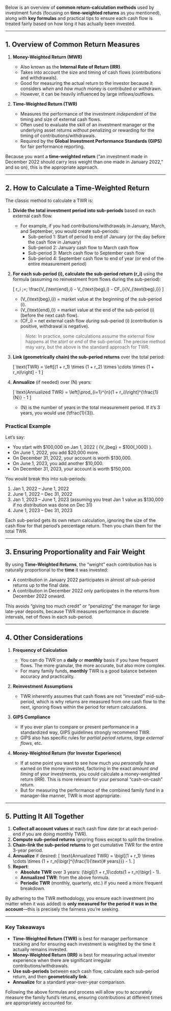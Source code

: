 Below is an overview of **common return-calculation methods** used by investment funds (focusing on **time-weighted returns** as you mentioned), along with **key formulas** and practical tips to ensure each cash flow is treated fairly based on how long it has actually been invested.

---

## 1. Overview of Common Return Measures

1. **Money-Weighted Return (MWR)**  
   - Also known as the **Internal Rate of Return (IRR)**.  
   - Takes into account the size and timing of cash flows (contributions and withdrawals).  
   - Good for measuring the actual return to the investor because it considers *when* and *how much* money is contributed or withdrawn.  
   - However, it can be heavily influenced by large inflows/outflows.

2. **Time-Weighted Return (TWR)**  
   - Measures the performance of the investment *independent* of the timing and size of external cash flows.  
   - Often used to evaluate the skill of an investment manager or the underlying asset returns *without* penalizing or rewarding for the timing of contributions/withdrawals.  
   - Required by the **Global Investment Performance Standards (GIPS)** for fair performance reporting.

Because you want a **time-weighted return** (“an investment made in December 2022 should carry less weight than one made in January 2022,” and so on), this is the appropriate approach.  

---

## 2. How to Calculate a Time-Weighted Return

The classic method to calculate a TWR is:

1. **Divide the total investment period into sub-periods** based on each external cash flow.
   - For example, if you had contributions/withdrawals in January, March, and September, you would create sub-periods:
     - Sub-period 1: Start of period to end of January (or the day before the cash flow in January)  
     - Sub-period 2: January cash flow to March cash flow  
     - Sub-period 3: March cash flow to September cash flow  
     - Sub-period 4: September cash flow to end of year (or end of the entire measurement period)  
2. **For each sub-period \(i\), calculate the sub-period return \(r_i\)** using the formula (assuming no reinvestment from flows during the sub-period):

   \[
   r_i \;=\; \frac{V_{\text{end},i} - V_{\text{beg},i} - CF_i}{V_{\text{beg},i}}
   \]

   - \(V_{\text{beg},i}\) = market value at the beginning of the sub-period \(i\).  
   - \(V_{\text{end},i}\) = market value at the end of the sub-period \(i\) (before the next cash flow).  
   - \(CF_i\) = net external cash flow *during* sub-period \(i\) (contribution is positive, withdrawal is negative).  

   > *Note:* In practice, some calculations assume the external flow happens at the *start* or *end* of the sub-period. The precise method may vary, but the above is the standard approach for TWR.

3. **Link (geometrically chain) the sub-period returns** over the total period:

   \[
   \text{TWR} = \left[(1 + r_1) \times (1 + r_2) \times \cdots \times (1 + r_n)\right] - 1
   \]

4. **Annualize** (if needed) over \(N\) years:

   \[
   \text{Annualized TWR} = \left[\prod_{i=1}^{n}(1 + r_i)\right]^{\frac{1}{N}} - 1
   \]

   - \(N\) is the number of years in the total measurement period. If it’s 3 years, you would use \(\tfrac{1}{3}\).

### Practical Example

Let’s say:
- You start with \$100,000 on Jan 1, 2022 ( \(V_{beg} = \$100{,}000\) ).
- On June 1, 2022, you add \$20,000 more.
- On December 31, 2022, your account is worth \$130,000.
- On June 1, 2023, you add another \$10,000.
- On December 31, 2023, your account is worth \$150,000.

You would break this into sub-periods:
1. Jan 1, 2022 – June 1, 2022
2. June 1, 2022 – Dec 31, 2022
3. Jan 1, 2023 – June 1, 2023 (assuming you treat Jan 1 value as \$130,000 if no distribution was done on Dec 31)
4. June 1, 2023 – Dec 31, 2023

Each sub-period gets its own return calculation, ignoring the size of the cash flow for that period’s percentage return. Then you chain them for the total TWR.

---

## 3. Ensuring Proportionality and Fair Weight

By using **Time-Weighted Returns**, the “weight” each contribution has is naturally proportional to the **time** it was invested:
- A contribution in January 2022 participates in almost *all* sub-period returns up to the final date.  
- A contribution in December 2022 only participates in the returns from December 2022 onward.

This avoids “giving too much credit” or “penalizing” the manager for large late-year deposits, because TWR measures performance in discrete intervals, net of flows in each sub-period.

---

## 4. Other Considerations

1. **Frequency of Calculation**  
   - You can do TWR on a **daily** or **monthly** basis if you have frequent flows. The more granular, the more accurate, but also more complex.  
   - For many family funds, **monthly** TWR is a good balance between accuracy and practicality.

2. **Reinvestment Assumptions**  
   - TWR inherently assumes that cash flows are not “invested” mid-sub-period, which is why returns are measured from one cash flow to the next, ignoring flows within the period for return calculations.

3. **GIPS Compliance**  
   - If you ever plan to compare or present performance in a standardized way, GIPS guidelines strongly recommend TWR.  
   - GIPS also has specific rules for *partial period returns*, *large external flows*, etc.

4. **Money-Weighted Return (for Investor Experience)**  
   - If at some point you want to see how much *you personally* have earned on the money invested, factoring in the exact *amount and timing* of your investments, you could calculate a money-weighted return (IRR). This is more relevant for your personal “cash-on-cash” return.  
   - But for measuring the performance of the combined family fund in a manager-like manner, TWR is most appropriate.

---

## 5. Putting It All Together

1. **Collect all account values** at each cash flow date (or at each period-end if you are doing monthly TWR).  
2. **Compute sub-period returns** ignoring flows except to split the timeline.  
3. **Chain-link the sub-period returns** to get cumulative TWR for the entire 3-year period.  
4. **Annualize** if desired:
   \[
   \text{Annualized TWR} 
   = \bigl[(1 + r_1) \times \cdots \times (1 + r_n)\bigr]^{\frac{1}{\text{# years}}} - 1.
   \]
5. **Report**:  
   - **Absolute TWR** over 3 years: \(\bigl[(1 + r_1)\cdots(1 + r_n)\bigr] - 1\).  
   - **Annualized TWR**: from the above formula.  
   - **Periodic TWR** (monthly, quarterly, etc.) if you need a more frequent breakdown.

By adhering to the TWR methodology, you ensure each investment (no matter when it was added) is **only measured for the period it was in the account**—this is precisely the fairness you’re seeking.

---

### Key Takeaways

- **Time-Weighted Return (TWR)** is best for manager performance tracking and for ensuring each investment is weighted by the time it actually remains invested.  
- **Money-Weighted Return (IRR)** is best for measuring actual investor experience when there are significant irregular contributions/withdrawals.  
- **Use sub-periods** between each cash flow, calculate each sub-period return, and then **geometrically link**.  
- **Annualize** for a standard year-over-year comparison.  

Following the above formulas and process will allow you to accurately measure the family fund’s returns, ensuring contributions at different times are appropriately accounted for.